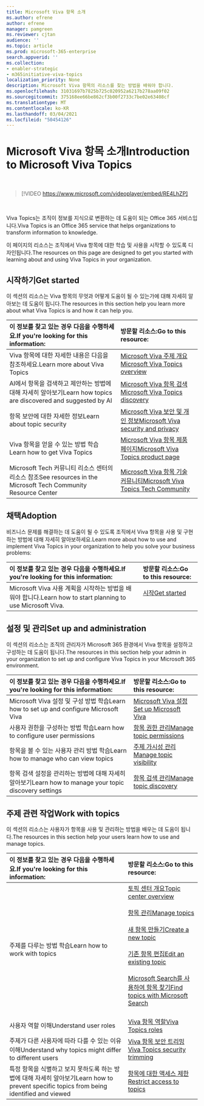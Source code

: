 ```yaml
---
title: Microsoft Viva 항목 소개
ms.author: efrene
author: efrene
manager: pamgreen
ms.reviewer: cjtan
audience: ''
ms.topic: article
ms.prod: microsoft-365-enterprise
search.appverid: ''
ms.collection:
- enabler-strategic
- m365initiative-viva-topics
localization_priority: None
description: Microsoft Viva 항목의 리소스를 찾는 방법을 배워야 합니다.
ms.openlocfilehash: 31031697b7825b725c020952a6217b278aa09f02
ms.sourcegitcommit: 375168ee66be862cf3b00f2733c7be02e63408cf
ms.translationtype: MT
ms.contentlocale: ko-KR
ms.lasthandoff: 03/04/2021
ms.locfileid: "50454126"
---
```

# <a name="introduction-to-microsoft-viva-topics"></a><span data-ttu-id="2d97f-103">Microsoft Viva 항목 소개</span><span class="sxs-lookup"><span data-stu-id="2d97f-103">Introduction to Microsoft Viva Topics</span></span>

</br>

> [!VIDEO https://www.microsoft.com/videoplayer/embed/RE4LhZP]  

</br>


<span data-ttu-id="2d97f-104">Viva Topics는 조직이 정보를 지식으로 변환하는 데 도움이 되는 Office 365 서비스입니다.</span><span class="sxs-lookup"><span data-stu-id="2d97f-104">Viva Topics is an Office 365 service that helps organizations to transform information to knowledge.</span></span>

<span data-ttu-id="2d97f-105">이 페이지의 리소스는 조직에서 Viva 항목에 대한 학습 및 사용을 시작할 수 있도록 디자인됩니다.</span><span class="sxs-lookup"><span data-stu-id="2d97f-105">The resources on this page are designed to get you started with learning about and using Viva Topics in your organization.</span></span>

## <a name="get-started"></a><span data-ttu-id="2d97f-106">시작하기</span><span class="sxs-lookup"><span data-stu-id="2d97f-106">Get started</span></span>

<span data-ttu-id="2d97f-107">이 섹션의 리소스는 Viva 항목의 무엇과 어떻게 도움이 될 수 있는가에 대해 자세히 알아보는 데 도움이 됩니다.</span><span class="sxs-lookup"><span data-stu-id="2d97f-107">The resources in this section help you learn more about what Viva Topics  is and how it can help you.</span></span>

| <span data-ttu-id="2d97f-108">이 정보를 찾고 있는 경우 다음을 수행하세요.</span><span class="sxs-lookup"><span data-stu-id="2d97f-108">If you're looking for this information:</span></span> | <span data-ttu-id="2d97f-109">방문할 리소스:</span><span class="sxs-lookup"><span data-stu-id="2d97f-109">Go to this resource:</span></span> |
|:-----|:-----|
|<span data-ttu-id="2d97f-110">Viva 항목에 대한 자세한 내용은 다음을 참조하세요.</span><span class="sxs-lookup"><span data-stu-id="2d97f-110">Learn more about Viva Topics</span></span>|[<span data-ttu-id="2d97f-111">Microsoft Viva 주제 개요</span><span class="sxs-lookup"><span data-stu-id="2d97f-111">Microsoft Viva Topics overview</span></span>](topic-experiences-overview.md)|
|<span data-ttu-id="2d97f-112">AI에서 항목을 검색하고 제안하는 방법에 대해 자세히 알아보기</span><span class="sxs-lookup"><span data-stu-id="2d97f-112">Learn how topics are discovered and suggested by AI</span></span>|[<span data-ttu-id="2d97f-113">Microsoft Viva 항목 검색</span><span class="sxs-lookup"><span data-stu-id="2d97f-113">Microsoft Viva Topics discovery</span></span>](topic-experiences-discovery.md)|
|<span data-ttu-id="2d97f-114">항목 보안에 대한 자세한 정보</span><span class="sxs-lookup"><span data-stu-id="2d97f-114">Learn about topic security</span></span>|[<span data-ttu-id="2d97f-115">Microsoft Viva 보안 및 개인 정보</span><span class="sxs-lookup"><span data-stu-id="2d97f-115">Microsoft Viva security and privacy</span></span>](topic-experiences-security-privacy.md)|
|<span data-ttu-id="2d97f-116">Viva 항목을 얻을 수 있는 방법 학습</span><span class="sxs-lookup"><span data-stu-id="2d97f-116">Learn how to get Viva Topics</span></span>|[<span data-ttu-id="2d97f-117">Microsoft Viva 항목 제품 페이지</span><span class="sxs-lookup"><span data-stu-id="2d97f-117">Microsoft Viva Topics product page</span></span>](https://www.microsoft.com/microsoft-viva/topics?activetab=pivot%3aoverviewtab)|
|<span data-ttu-id="2d97f-118">Microsoft Tech 커뮤니티 리소스 센터의 리소스 참조</span><span class="sxs-lookup"><span data-stu-id="2d97f-118">See resources in the Microsoft Tech Community Resource Center</span></span>|[<span data-ttu-id="2d97f-119">Microsoft Viva 항목 기술 커뮤니티</span><span class="sxs-lookup"><span data-stu-id="2d97f-119">Microsoft Viva Topics Tech Community</span></span>](https://resources.techcommunity.microsoft.com/viva-topics/)|



## <a name="adoption"></a><span data-ttu-id="2d97f-120">채택</span><span class="sxs-lookup"><span data-stu-id="2d97f-120">Adoption</span></span>

<span data-ttu-id="2d97f-121">비즈니스 문제를 해결하는 데 도움이 될 수 있도록 조직에서 Viva 항목을 사용 및 구현하는 방법에 대해 자세히 알아보하세요.</span><span class="sxs-lookup"><span data-stu-id="2d97f-121">Learn more about how to use and implement Viva Topics in your organization to help you solve your business problems:</span></span> 

| <span data-ttu-id="2d97f-122">이 정보를 찾고 있는 경우 다음을 수행하세요.</span><span class="sxs-lookup"><span data-stu-id="2d97f-122">If you're looking for this information:</span></span> | <span data-ttu-id="2d97f-123">방문할 리소스:</span><span class="sxs-lookup"><span data-stu-id="2d97f-123">Go to this resource:</span></span> |
|:-----|:-----|
|<span data-ttu-id="2d97f-124">Microsoft Viva 사용 계획을 시작하는 방법을 배워야 합니다.</span><span class="sxs-lookup"><span data-stu-id="2d97f-124">Learn how to start planning to use Microsoft Viva.</span></span> |[<span data-ttu-id="2d97f-125">시작</span><span class="sxs-lookup"><span data-stu-id="2d97f-125">Get started</span></span>](topics-adoption-getstarted.md)<br><br>|  

## <a name="set-up-and-administration"></a><span data-ttu-id="2d97f-126">설정 및 관리</span><span class="sxs-lookup"><span data-stu-id="2d97f-126">Set up and administration</span></span>

<span data-ttu-id="2d97f-127">이 섹션의 리소스는 조직의 관리자가 Microsoft 365 환경에서 Viva 항목을 설정하고 구성하는 데 도움이 됩니다.</span><span class="sxs-lookup"><span data-stu-id="2d97f-127">The resources in this section help your admin in your organization to set up and configure Viva Topics in your Microsoft 365 environment.</span></span>

| <span data-ttu-id="2d97f-128">이 정보를 찾고 있는 경우 다음을 수행하세요.</span><span class="sxs-lookup"><span data-stu-id="2d97f-128">If you're looking for this information:</span></span> | <span data-ttu-id="2d97f-129">방문할 리소스:</span><span class="sxs-lookup"><span data-stu-id="2d97f-129">Go to this resource:</span></span> |
|:-----|:-----|
|<span data-ttu-id="2d97f-130">Microsoft Viva 설정 및 구성 방법 학습</span><span class="sxs-lookup"><span data-stu-id="2d97f-130">Learn how to set up and configure Microsoft Viva</span></span>|[<span data-ttu-id="2d97f-131">Microsoft Viva 설정</span><span class="sxs-lookup"><span data-stu-id="2d97f-131">Set up Microsoft Viva</span></span>](set-up-topic-experiences.md)|
|<span data-ttu-id="2d97f-132">사용자 권한을 구성하는 방법 학습</span><span class="sxs-lookup"><span data-stu-id="2d97f-132">Learn how to configure user permissions</span></span>|[<span data-ttu-id="2d97f-133">항목 권한 관리</span><span class="sxs-lookup"><span data-stu-id="2d97f-133">Manage topic permissions</span></span>](topic-experiences-user-permissions.md)|
|<span data-ttu-id="2d97f-134">항목을 볼 수 있는 사용자 관리 방법 학습</span><span class="sxs-lookup"><span data-stu-id="2d97f-134">Learn how to manage who can view topics</span></span>|[<span data-ttu-id="2d97f-135">주제 가시성 관리</span><span class="sxs-lookup"><span data-stu-id="2d97f-135">Manage topic visibility</span></span>](topic-experiences-knowledge-rules.md)|
|<span data-ttu-id="2d97f-136">항목 검색 설정을 관리하는 방법에 대해 자세히 알아보기</span><span class="sxs-lookup"><span data-stu-id="2d97f-136">Learn how to manage your topic discovery settings</span></span>|[<span data-ttu-id="2d97f-137">항목 검색 관리</span><span class="sxs-lookup"><span data-stu-id="2d97f-137">Manage topic discovery</span></span>](topic-experiences-discovery.md)|

## <a name="work-with-topics"></a><span data-ttu-id="2d97f-138">주제 관련 작업</span><span class="sxs-lookup"><span data-stu-id="2d97f-138">Work with topics</span></span>

<span data-ttu-id="2d97f-139">이 섹션의 리소스는 사용자가 항목을 사용 및 관리하는 방법을 배우는 데 도움이 됩니다.</span><span class="sxs-lookup"><span data-stu-id="2d97f-139">The resources in this section help your users learn how to use and manage topics.</span></span>

| <span data-ttu-id="2d97f-140">이 정보를 찾고 있는 경우 다음을 수행하세요.</span><span class="sxs-lookup"><span data-stu-id="2d97f-140">If you're looking for this information:</span></span> | <span data-ttu-id="2d97f-141">방문할 리소스:</span><span class="sxs-lookup"><span data-stu-id="2d97f-141">Go to this resource:</span></span> |
|:-----|:-----|
|<span data-ttu-id="2d97f-142">주제를 다루는 방법 학습</span><span class="sxs-lookup"><span data-stu-id="2d97f-142">Learn how to work with topics</span></span>|[<span data-ttu-id="2d97f-143">토픽 센터 개요</span><span class="sxs-lookup"><span data-stu-id="2d97f-143">Topic center overview</span></span>](topic-center-overview.md)<br><br>[<span data-ttu-id="2d97f-144">항목 관리</span><span class="sxs-lookup"><span data-stu-id="2d97f-144">Manage topics</span></span>](manage-topics.md)<br><br>[<span data-ttu-id="2d97f-145">새 항목 만들기</span><span class="sxs-lookup"><span data-stu-id="2d97f-145">Create a new topic</span></span>](create-a-topic.md)<br><br>[<span data-ttu-id="2d97f-146">기존 항목 편집</span><span class="sxs-lookup"><span data-stu-id="2d97f-146">Edit an existing topic</span></span>](edit-a-topic.md)<br><br>[<span data-ttu-id="2d97f-147">Microsoft Search를 사용하여 항목 찾기</span><span class="sxs-lookup"><span data-stu-id="2d97f-147">Find topics with Microsoft Search</span></span>](search.md)<br><br>|
|<span data-ttu-id="2d97f-148">사용자 역할 이해</span><span class="sxs-lookup"><span data-stu-id="2d97f-148">Understand user roles</span></span>|[<span data-ttu-id="2d97f-149">Viva 항목 역할</span><span class="sxs-lookup"><span data-stu-id="2d97f-149">Viva Topics roles</span></span>](topic-experiences-roles.md)|
|<span data-ttu-id="2d97f-150">주제가 다른 사용자에 따라 다를 수 있는 이유 이해</span><span class="sxs-lookup"><span data-stu-id="2d97f-150">Understand why topics might differ to different users</span></span>|[<span data-ttu-id="2d97f-151">Viva 항목 보안 트리밍</span><span class="sxs-lookup"><span data-stu-id="2d97f-151">Viva Topics security trimming</span></span>](topic-experiences-security-trimming.md)|
|<span data-ttu-id="2d97f-152">특정 항목을 식별하고 보지 못하도록 하는 방법에 대해 자세히 알아보기</span><span class="sxs-lookup"><span data-stu-id="2d97f-152">Learn how to prevent specific topics from being identified and viewed</span></span>|[<span data-ttu-id="2d97f-153">항목에 대한 액세스 제한</span><span class="sxs-lookup"><span data-stu-id="2d97f-153">Restrict access to topics</span></span>](restrict-access-to-topics.md)|





